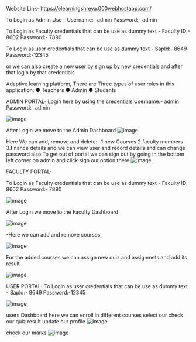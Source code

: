 Website Link- https://elearningshreya.000webhostapp.com/

To Login as Admin Use - 
Username:- admin
Password:- admin

To Login as Faculty credentials that can be use as dummy text -
Faculty ID:- 8602
Password:- 7890

To Login as user credentials that can be use as dummy text -
SapId:- 8649
Password:-12345

or we can also create a new user by sign up by new credentials and after that login by that credentials 

Adaptive learning platform,
There are Three types of user roles in this application:
● Teachers
● Admin
● Students

ADMIN PORTAL- 
Login here by using the credentials 
Username:- admin
Password:- admin

![image](https://user-images.githubusercontent.com/57412566/151336732-2163baa2-bf4b-4dab-a4c5-c45ae3dfcc2b.png)

After Login we move to the Admin Dashboard 
![image](https://user-images.githubusercontent.com/57412566/151337219-e73325c5-9f41-491d-bd49-c795d13831e0.png)

Here We can add, remove and delete:-
1.new Courses
2.faculty members 
3.finance details
and we can view user and record details and can change password also
To get out of portal we can sign out by going in the bottom left corner on admin and click sign out option there
![image](https://user-images.githubusercontent.com/57412566/151337838-928c1c69-140f-4ea7-92fb-6b6876f6198a.png)


FACULTY PORTAL-

To Login as Faculty credentials that can be use as dummy text -
Faculty ID:- 8602
Password:- 7890

![image](https://user-images.githubusercontent.com/57412566/151338622-29df977d-0299-440b-9fc0-cd25964cc8e2.png)

After Login we move to the Faculty Dashboard 

![image](https://user-images.githubusercontent.com/57412566/151339400-9927bd0f-28c9-4b80-9c46-01f7b539caf4.png)

-Here we can add and remove courses 

![image](https://user-images.githubusercontent.com/57412566/151339632-157d45c0-3d20-4f66-a701-8352e358e9ea.png)

For the added courses we can assign new quiz and assignmets and add its result 

![image](https://user-images.githubusercontent.com/57412566/151339843-78f02a96-3cb3-43d8-ac92-d88e817080a4.png)

USER PORTAL-
To Login as user credentials that can be use as dummy text -
SapId:- 8649
Password:-12345

![image](https://user-images.githubusercontent.com/57412566/151340411-88f3f373-f5cd-41bf-b800-4605bc909751.png)

users Dashboard
here we can enroll in different courses select our check our quiz result update our profile 
![image](https://user-images.githubusercontent.com/57412566/151340703-07cd685f-3b8f-400c-8810-9649a3070c7d.png)

check our marks 
![image](https://user-images.githubusercontent.com/57412566/151341283-98eb4e25-97a4-4345-84c8-5878ab9852d2.png)

